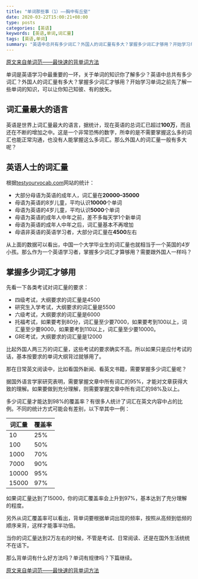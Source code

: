 ```yaml
---
title: "单词那些事（1）——胸中有丘壑"
date: 2020-03-22T15:00:21+08:00
type: posts
categories: [英语]
keywords: [英语,单词,词汇量]
tags: [英语,单词]
summary: "英语中总共有多少词汇？外国人的词汇量有多大？掌握多少词汇才够用？开始学习单词之前先了解一些单词的知识，可以让你知己知彼、有的放矢。"
---
```


[原文来自单词范——最快速的背单词方法](https://www.danci.fun/) 

单词是英语学习中最重要的一环，关于单词的知识你了解多少？英语中总共有多少词汇？外国人的词汇量有多大？掌握多少词汇才够用？开始学习单词之前先了解一些单词的知识，可以让你知己知彼、有的放矢。

## 词汇量最大的语言

英语是世界上词汇量最大的语言，据统计，现在英语的总词汇已超过**100万**，而且还在不断的增加之中。这是一个非常恐怖的数字，所幸的是不需要掌握这么多的词汇也能正常沟通，也没有人能掌握这么多词汇。那么外国人的词汇量一般有多大呢？

## 英语人士的词汇量

根据[testyourvocab.com](http://testyourvocab.com/blog/)网站的统计：

* 大部分母语为英语的成年人，词汇量在**20000–35000**
* 母语为英语的8岁儿童，平均认识**10000**个单词
* 母语为英语的4岁儿童，平均认识**5000**个单词
* 母语为英语的成年人中年之前，差不多每天学1个新单词
* 母语为英语的成年人中年之后，词汇量基本不再增加
* 母语非英语的英语学习者，大部分词汇量在**4500**左右

从上面的数据可以看出，中国一个大学毕业生的词汇量也就相当于一个英国的4岁小孩。那么作为一个英语学习者，掌握多少词汇才算够用？需要跟外国人一样吗？

## 掌握多少词汇才够用

先看一下各类考试对词汇量的要求：

* 四级考试，大纲要求的词汇量是4500
* 研究生入学考试，大纲要求的词汇量是5500
* 六级考试，大纲要求的词汇量是6000
* 托福考试，如果要考到80分，词汇量至少要7000，如果要考到100以上，词汇量至少要9000，如果要考到110以上，词汇量至少要10000。
* GRE考试，大纲要求的词汇量是12000

比起外国人两三万的词汇量，这些考试的要求确实不高。所以如果只是应付考试的话，基本按要求的单词大纲背过就够用了。

那在日常英文阅读中，比如看国外新闻、看英文书籍，需要掌握多少词汇量呢？

据国外语言学家研究表明，需要掌握文章中所有词汇的95%，才能对文章获得大致的理解。如果要做到充分理解，则需要掌握文章中所有词汇的98%及以上。

多少词汇量才能达到98%的覆盖率？有很多人统计了词汇在英文内容中占的比例。不同的统计方式可能会有差别，以下举其中一例：

| 词汇量 | 覆盖率 |
| -------- | -------- |
| 10       | 25%   |
| 100     | 50%   |
| 1000   | 70%   |
| 7000   | 90%   |
| 10000 | 95%   |
| 15000 | 97%   |

如果词汇量达到了15000，你的词汇覆盖率会上升到97%，基本达到了充分理解的程度。

另外从词汇覆盖率可以看出，背单词要根据单词出现的频率，按照从高频到低频的顺序来背，这样才能事半功倍。

当你的词汇量达到2万左右的时候，不管是考试、日常阅读、还是在国外生活统统不在话下。

那么背单词有什么好方法吗？单词有规律吗？下篇继续。

[原文来自单词范——最快速的背单词方法](https://www.danci.fun/) 
